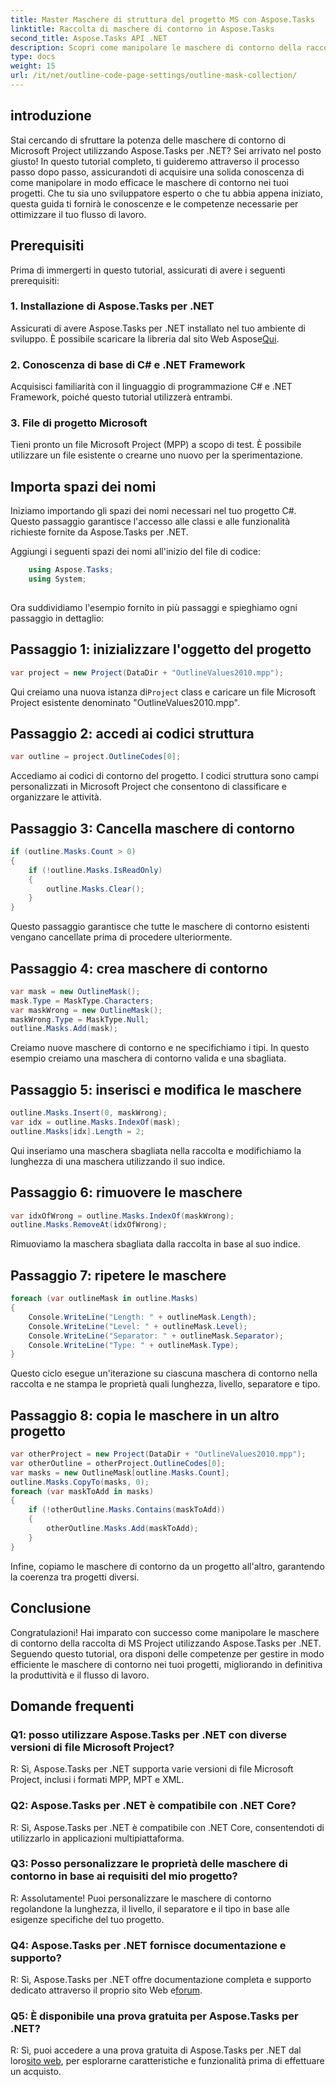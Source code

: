 ```yaml
---
title: Master Maschere di struttura del progetto MS con Aspose.Tasks
linktitle: Raccolta di maschere di contorno in Aspose.Tasks
second_title: Aspose.Tasks API .NET
description: Scopri come manipolare le maschere di contorno della raccolta di MS Project utilizzando Aspose.Tasks per .NET. Migliora la produttività con questo tutorial completo.
type: docs
weight: 15
url: /it/net/outline-code-page-settings/outline-mask-collection/
---
```

## introduzione
Stai cercando di sfruttare la potenza delle maschere di contorno di Microsoft Project utilizzando Aspose.Tasks per .NET? Sei arrivato nel posto giusto! In questo tutorial completo, ti guideremo attraverso il processo passo dopo passo, assicurandoti di acquisire una solida conoscenza di come manipolare in modo efficace le maschere di contorno nei tuoi progetti. Che tu sia uno sviluppatore esperto o che tu abbia appena iniziato, questa guida ti fornirà le conoscenze e le competenze necessarie per ottimizzare il tuo flusso di lavoro.
## Prerequisiti
Prima di immergerti in questo tutorial, assicurati di avere i seguenti prerequisiti:
### 1. Installazione di Aspose.Tasks per .NET
 Assicurati di avere Aspose.Tasks per .NET installato nel tuo ambiente di sviluppo. È possibile scaricare la libreria dal sito Web Aspose[Qui](https://releases.aspose.com/tasks/net/).
### 2. Conoscenza di base di C# e .NET Framework
Acquisisci familiarità con il linguaggio di programmazione C# e .NET Framework, poiché questo tutorial utilizzerà entrambi.
### 3. File di progetto Microsoft
Tieni pronto un file Microsoft Project (MPP) a scopo di test. È possibile utilizzare un file esistente o crearne uno nuovo per la sperimentazione.
## Importa spazi dei nomi
Iniziamo importando gli spazi dei nomi necessari nel tuo progetto C#. Questo passaggio garantisce l'accesso alle classi e alle funzionalità richieste fornite da Aspose.Tasks per .NET.

Aggiungi i seguenti spazi dei nomi all'inizio del file di codice:
```csharp
    using Aspose.Tasks;
    using System;
    
```
Ora suddividiamo l'esempio fornito in più passaggi e spieghiamo ogni passaggio in dettaglio:
## Passaggio 1: inizializzare l'oggetto del progetto
```csharp
var project = new Project(DataDir + "OutlineValues2010.mpp");
```
 Qui creiamo una nuova istanza di`Project` class e caricare un file Microsoft Project esistente denominato "OutlineValues2010.mpp".
## Passaggio 2: accedi ai codici struttura
```csharp
var outline = project.OutlineCodes[0];
```
Accediamo ai codici di contorno del progetto. I codici struttura sono campi personalizzati in Microsoft Project che consentono di classificare e organizzare le attività.
## Passaggio 3: Cancella maschere di contorno
```csharp
if (outline.Masks.Count > 0)
{
    if (!outline.Masks.IsReadOnly)
    {
        outline.Masks.Clear();
    }
}
```
Questo passaggio garantisce che tutte le maschere di contorno esistenti vengano cancellate prima di procedere ulteriormente.
## Passaggio 4: crea maschere di contorno
```csharp
var mask = new OutlineMask();
mask.Type = MaskType.Characters;
var maskWrong = new OutlineMask();
maskWrong.Type = MaskType.Null;
outline.Masks.Add(mask);
```
Creiamo nuove maschere di contorno e ne specifichiamo i tipi. In questo esempio creiamo una maschera di contorno valida e una sbagliata.
## Passaggio 5: inserisci e modifica le maschere
```csharp
outline.Masks.Insert(0, maskWrong);
var idx = outline.Masks.IndexOf(mask);
outline.Masks[idx].Length = 2;
```
Qui inseriamo una maschera sbagliata nella raccolta e modifichiamo la lunghezza di una maschera utilizzando il suo indice.
## Passaggio 6: rimuovere le maschere
```csharp
var idxOfWrong = outline.Masks.IndexOf(maskWrong);
outline.Masks.RemoveAt(idxOfWrong);
```
Rimuoviamo la maschera sbagliata dalla raccolta in base al suo indice.
## Passaggio 7: ripetere le maschere
```csharp
foreach (var outlineMask in outline.Masks)
{
    Console.WriteLine("Length: " + outlineMask.Length);
    Console.WriteLine("Level: " + outlineMask.Level);
    Console.WriteLine("Separator: " + outlineMask.Separator);
    Console.WriteLine("Type: " + outlineMask.Type);
}
```
Questo ciclo esegue un'iterazione su ciascuna maschera di contorno nella raccolta e ne stampa le proprietà quali lunghezza, livello, separatore e tipo.
## Passaggio 8: copia le maschere in un altro progetto
```csharp
var otherProject = new Project(DataDir + "OutlineValues2010.mpp");
var otherOutline = otherProject.OutlineCodes[0];
var masks = new OutlineMask[outline.Masks.Count];
outline.Masks.CopyTo(masks, 0);
foreach (var maskToAdd in masks)
{
    if (!otherOutline.Masks.Contains(maskToAdd))
    {
        otherOutline.Masks.Add(maskToAdd);
    }
}
```
Infine, copiamo le maschere di contorno da un progetto all'altro, garantendo la coerenza tra progetti diversi.
## Conclusione
Congratulazioni! Hai imparato con successo come manipolare le maschere di contorno della raccolta di MS Project utilizzando Aspose.Tasks per .NET. Seguendo questo tutorial, ora disponi delle competenze per gestire in modo efficiente le maschere di contorno nei tuoi progetti, migliorando in definitiva la produttività e il flusso di lavoro.
## Domande frequenti
### Q1: posso utilizzare Aspose.Tasks per .NET con diverse versioni di file Microsoft Project?
R: Sì, Aspose.Tasks per .NET supporta varie versioni di file Microsoft Project, inclusi i formati MPP, MPT e XML.
### Q2: Aspose.Tasks per .NET è compatibile con .NET Core?
R: Sì, Aspose.Tasks per .NET è compatibile con .NET Core, consentendoti di utilizzarlo in applicazioni multipiattaforma.
### Q3: Posso personalizzare le proprietà delle maschere di contorno in base ai requisiti del mio progetto?
R: Assolutamente! Puoi personalizzare le maschere di contorno regolandone la lunghezza, il livello, il separatore e il tipo in base alle esigenze specifiche del tuo progetto.
### Q4: Aspose.Tasks per .NET fornisce documentazione e supporto?
R: Sì, Aspose.Tasks per .NET offre documentazione completa e supporto dedicato attraverso il proprio sito Web e[forum](https://forum.aspose.com/c/tasks/15).
### Q5: È disponibile una prova gratuita per Aspose.Tasks per .NET?
 R: Sì, puoi accedere a una prova gratuita di Aspose.Tasks per .NET dal loro[sito web](https://releases.aspose.com/tasks/net/), per esplorarne caratteristiche e funzionalità prima di effettuare un acquisto.
